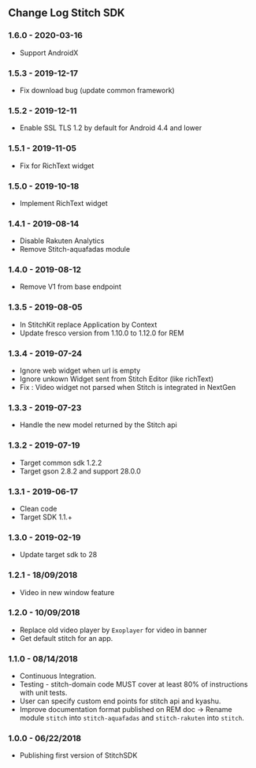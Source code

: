 ## Change Log Stitch SDK

### 1.6.0 - 2020-03-16
 - Support AndroidX

### 1.5.3 - 2019-12-17
 - Fix download bug (update common framework)

### 1.5.2 - 2019-12-11
- Enable SSL TLS 1.2 by default for Android 4.4 and lower

### 1.5.1 - 2019-11-05
- Fix for RichText widget

### 1.5.0 - 2019-10-18
- Implement RichText widget

### 1.4.1 - 2019-08-14
- Disable Rakuten Analytics
- Remove Stitch-aquafadas module

### 1.4.0 - 2019-08-12
- Remove V1 from base endpoint 

### 1.3.5 - 2019-08-05
- In StitchKit replace Application by Context
- Update fresco version from 1.10.0 to 1.12.0 for REM 

### 1.3.4 - 2019-07-24
- Ignore web widget when url is empty
- Ignore unkown Widget sent from Stitch Editor (like richText)
- Fix : Video widget not parsed when Stitch is integrated in NextGen

### 1.3.3 - 2019-07-23
- Handle the new model returned by the Stitch api

### 1.3.2 - 2019-07-19
- Target common sdk 1.2.2
- Target gson 2.8.2 and support 28.0.0


### 1.3.1 - 2019-06-17
- Clean code
- Target SDK 1.1.+

### 1.3.0 - 2019-02-19
- Update target sdk to 28


### 1.2.1 - 18/09/2018

- Video in new window feature

### 1.2.0 - 10/09/2018

- Replace old video player by `Exoplayer` for video in banner
- Get default stitch for an app.


### 1.1.0 - 08/14/2018

- Continuous Integration.
- Testing - stitch-domain code MUST cover at least 80% of instructions with unit tests.
- User can specify custom end points for stitch api and kyashu.
- Improve documentation format published on REM doc -> Rename module `stitch` into `stitch-aquafadas` and `stitch-rakuten` into `stitch`.

### 1.0.0 - 06/22/2018
- Publishing first version of StitchSDK
